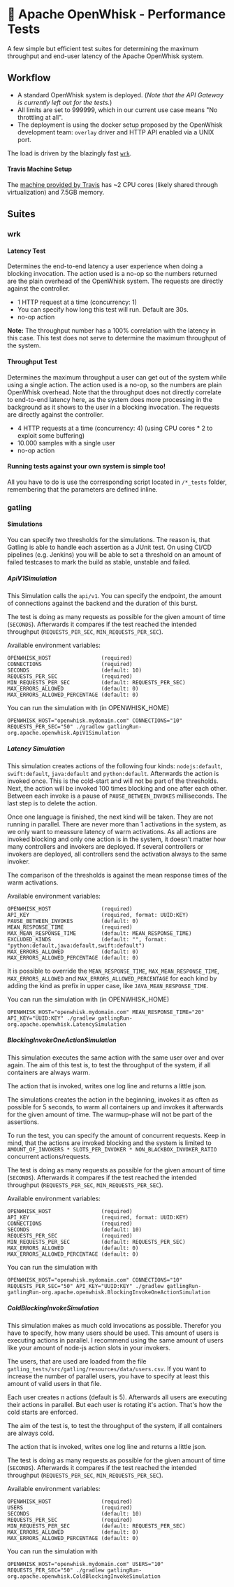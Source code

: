<!--
#
# Licensed to the Apache Software Foundation (ASF) under one or more
# contributor license agreements.  See the NOTICE file distributed with
# this work for additional information regarding copyright ownership.
# The ASF licenses this file to You under the Apache License, Version 2.0
# (the "License"); you may not use this file except in compliance with
# the License.  You may obtain a copy of the License at
#
#     http://www.apache.org/licenses/LICENSE-2.0
#
# Unless required by applicable law or agreed to in writing, software
# distributed under the License is distributed on an "AS IS" BASIS,
# WITHOUT WARRANTIES OR CONDITIONS OF ANY KIND, either express or implied.
# See the License for the specific language governing permissions and
# limitations under the License.
#
-->
# :electric_plug: Apache OpenWhisk - Performance Tests
A few simple but efficient test suites for determining the maximum throughput and end-user latency of the Apache OpenWhisk system.

## Workflow
- A standard OpenWhisk system is deployed. (_Note that the API Gateway is currently left out for the tests._)
- All limits are set to 999999, which in our current use case means "No throttling at all".
- The deployment is using the docker setup proposed by the OpenWhisk development team: `overlay` driver and HTTP API enabled via a UNIX port.

The load is driven by the blazingly fast [`wrk`](https://github.com/wg/wrk).

#### Travis Machine Setup
The [machine provided by Travis](https://docs.travis-ci.com/user/ci-environment/#Virtualization-environments) has ~2 CPU cores (likely shared through virtualization) and 7.5GB memory.

## Suites

### wrk

#### Latency Test
Determines the end-to-end latency a user experience when doing a blocking invocation. The action used is a no-op so the numbers returned are the plain overhead of the OpenWhisk system. The requests are directly against the controller.

- 1 HTTP request at a time (concurrency: 1)
- You can specify how long this test will run. Default are 30s.
- no-op action

**Note:** The throughput number has a 100% correlation with the latency in this case. This test does not serve to determine the maximum throughput of the system.

#### Throughput Test
Determines the maximum throughput a user can get out of the system while using a single action. The action used is a no-op, so the numbers are plain OpenWhisk overhead. Note that the throughput does not directly correlate to end-to-end latency here, as the system does more processing in the background as it shows to the user in a blocking invocation. The requests are directly against the controller.

- 4 HTTP requests at a time (concurrency: 4) (using CPU cores * 2 to exploit some buffering)
- 10.000 samples with a single user
- no-op action

#### Running tests against your own system is simple too!
All you have to do is use the corresponding script located in `/*_tests` folder, remembering that the parameters are defined inline.

### gatling

#### Simulations

You can specify two thresholds for the simulations.
The reason is, that Gatling is able to handle each assertion as a JUnit test.
On using CI/CD pipelines (e.g. Jenkins) you will be able to set a threshold on an amount of failed testcases to mark the build as stable, unstable and failed.

##### ApiV1Simulation

This Simulation calls the `api/v1`.
You can specify the endpoint, the amount of connections against the backend and the duration of this burst.

The test is doing as many requests as possible for the given amount of time (`SECONDS`). Afterwards it compares if the test reached the intended throughput (`REQUESTS_PER_SEC`, `MIN_REQUESTS_PER_SEC`).

Available environment variables:

```
OPENWHISK_HOST                (required)
CONNECTIONS                   (required)
SECONDS                       (default: 10)
REQUESTS_PER_SEC              (required)
MIN_REQUESTS_PER_SEC          (default: REQUESTS_PER_SEC)
MAX_ERRORS_ALLOWED            (default: 0)
MAX_ERRORS_ALLOWED_PERCENTAGE (default: 0)
```

You can run the simulation with (in OPENWHISK_HOME)
```
OPENWHISK_HOST="openwhisk.mydomain.com" CONNECTIONS="10" REQUESTS_PER_SEC="50" ./gradlew gatlingRun-org.apache.openwhisk.ApiV1Simulation
```

##### Latency Simulation

This simulation creates actions of the following four kinds: `nodejs:default`, `swift:default`, `java:default` and
`python:default`.
Afterwards the action is invoked once. This is the cold-start and will not be part of the thresholds.
Next, the action will be invoked 100 times blocking and one after each other. Between each invoke is a pause of
`PAUSE_BETWEEN_INVOKES` milliseconds. The last step is to delete the action.

Once one language is finished, the next kind will be taken. They are not running in parallel. There are never more than
1 activations in the system, as we only want to meassure latency of warm activations.
As all actions are invoked blocking and only one action is in the system, it doesn't matter how many controllers
and invokers are deployed. If several controllers or invokers are deployed, all controllers send the activation
always to the same invoker.

The comparison of the thresholds is against the mean response times of the warm activations.

Available environment variables:

```
OPENWHISK_HOST                (required)
API_KEY                       (required, format: UUID:KEY)
PAUSE_BETWEEN_INVOKES         (default: 0)
MEAN_RESPONSE_TIME            (required)
MAX_MEAN_RESPONSE_TIME        (default: MEAN_RESPONSE_TIME)
EXCLUDED_KINDS                (default: "", format: "python:default,java:default,swift:default")
MAX_ERRORS_ALLOWED            (default: 0)
MAX_ERRORS_ALLOWED_PERCENTAGE (default: 0)
```

It is possible to override the `MEAN_RESPONSE_TIME`, `MAX_MEAN_RESPONSE_TIME`, `MAX_ERRORS_ALLOWED` and `MAX_ERRORS_ALLOWED_PERCENTAGE`
for each kind by adding the kind as prefix in upper case, like `JAVA_MEAN_RESPONSE_TIME`.


You can run the simulation with (in OPENWHISK_HOME)
```
OPENWHISK_HOST="openwhisk.mydomain.com" MEAN_RESPONSE_TIME="20" API_KEY="UUID:KEY" ./gradlew gatlingRun-org.apache.openwhisk.LatencySimulation
```

##### BlockingInvokeOneActionSimulation

This simulation executes the same action with the same user over and over again.
The aim of this test is, to test the throughput of the system, if all containers are always warm.

The action that is invoked, writes one log line and returns a little json.

The simulations creates the action in the beginning, invokes it as often as possible for 5 seconds, to warm all containers up and invokes it afterwards for the given amount of time.
The warmup-phase will not be part of the assertions.

To run the test, you can specify the amount of concurrent requests. Keep in mind, that the actions are invoked blocking and the system is limited to `AMOUNT_OF_INVOKERS * SLOTS_PER_INVOKER * NON_BLACKBOX_INVOKER_RATIO` concurrent actions/requests.

The test is doing as many requests as possible for the given amount of time (`SECONDS`). Afterwards it compares if the test reached the intended throughput (`REQUESTS_PER_SEC`, `MIN_REQUESTS_PER_SEC`).

Available environment variables:
```
OPENWHISK_HOST                (required)
API_KEY                       (required, format: UUID:KEY)
CONNECTIONS                   (required)
SECONDS                       (default: 10)
REQUESTS_PER_SEC              (required)
MIN_REQUESTS_PER_SEC          (default: REQUESTS_PER_SEC)
MAX_ERRORS_ALLOWED            (default: 0)
MAX_ERRORS_ALLOWED_PERCENTAGE (default: 0)
```

You can run the simulation with
```
OPENWHISK_HOST="openwhisk.mydomain.com" CONNECTIONS="10" REQUESTS_PER_SEC="50" API_KEY="UUID:KEY" ./gradlew gatlingRun-gatlingRun-org.apache.openwhisk.BlockingInvokeOneActionSimulation
```

##### ColdBlockingInvokeSimulation

This simulation makes as much cold invocations as possible. Therefor you have to specify, how many users should be used.
This amount of users is executing actions in parallel. I recommend using the same amount of users like your amount of node-js action slots in your invokers.

The users, that are used are loaded from the file `gatling_tests/src/gatling/resources/data/users.csv`. If you want to increase the number of parallel users, you have to specify at least this amount of valid users in that file.

Each user creates n actions (default is 5). Afterwards all users are executing their actions in parallel. But each user is rotating it's action. That's how the cold starts are enforced.

The aim of the test is, to test the throughput of the system, if all containers are always cold.

The action that is invoked, writes one log line and returns a little json.

The test is doing as many requests as possible for the given amount of time (`SECONDS`). Afterwards it compares if the test reached the intended throughput (`REQUESTS_PER_SEC`, `MIN_REQUESTS_PER_SEC`).

Available environment variables:
```
OPENWHISK_HOST                (required)
USERS                         (required)
SECONDS                       (default: 10)
REQUESTS_PER_SEC              (required)
MIN_REQUESTS_PER_SEC          (default: REQUESTS_PER_SEC)
MAX_ERRORS_ALLOWED            (default: 0)
MAX_ERRORS_ALLOWED_PERCENTAGE (default: 0)
```

You can run the simulation with
```
OPENWHISK_HOST="openwhisk.mydomain.com" USERS="10" REQUESTS_PER_SEC="50" ./gradlew gatlingRun-org.apache.openwhisk.ColdBlockingInvokeSimulation
```
